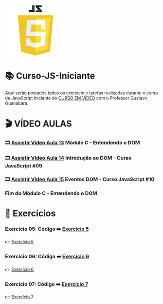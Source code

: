 ![image](https://github.com/leosviana/Curso-JS/blob/main/extras/imagem-js.png)

# :books: Curso-JS-Iniciante

Aqui serão postados todos os exercício e tarefas realizadas durante o curso de JavaScript iniciante do [CURSO EM VÍDEO](https://www.youtube.com/watch?v=1-w1RfGIov4&list=PLHz_AreHm4dlsK3Nr9GVvXCbpQyHQl1o1) com o Professor Gustavo Guanabara.

# :clapper: VÍDEO AULAS
### :film_strip: [Assistir Vídeo Aula 13](https://www.youtube.com/watch?v=H80nCKs9c2k&list=PLHz_AreHm4dlsK3Nr9GVvXCbpQyHQl1o1&index=13) Módulo C - Entendendo o DOM<br>
### :film_strip: [Assistir Vídeo Aula 14](https://www.youtube.com/watch?v=WWZX8RWLxIk&list=PLHz_AreHm4dlsK3Nr9GVvXCbpQyHQl1o1&index=14) Introdução ao DOM - Curso JavaScript #09<br>
### :film_strip: [Assistir Vídeo Aula 15](https://www.youtube.com/watch?v=wWnBB-mZIvY&list=PLHz_AreHm4dlsK3Nr9GVvXCbpQyHQl1o1&index=15) Eventos DOM - Curso JavaScript #10<br><br>Fim do Módulo C - Entendendo o DOM<br>

# :scroll: Exercícios
### Exercício 05: Código :arrow_right: [Exercício 5](https://github.com/leosviana/Curso-JS/blob/main/Modulo%20C/exercicios/aula09/ex005.html)<br> 
:point_right: [Exercício 5](https://leosviana.github.io/Curso-JS-Iniciante/Modulo%20C/exercicios/aula09/ex005.html)<br>
### Exercício 06: Código :arrow_right: [Exercício 6](https://github.com/leosviana/Curso-JS/blob/main/Modulo%20C/exercicios/aula10/ex006.html)<br> 
:point_right: [Exercício 6](https://leosviana.github.io/Curso-JS-Iniciante/Modulo%20C/exercicios/aula10/ex006.html)<br>
### Exercício 07: Código :arrow_right: [Exercício 7](https://github.com/leosviana/Curso-JS/blob/main/Modulo%20C/exercicios/aula10/ex007.html)<br> 
:point_right: [Exercício 7](https://leosviana.github.io/Curso-JS-Iniciante/Modulo%20C/exercicios/aula10/ex007.html)<br>